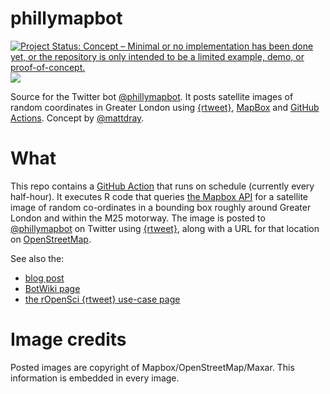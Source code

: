 
# phillymapbot

[![Project Status: Concept – Minimal or no implementation has been done
yet, or the repository is only intended to be a limited example, demo,
or
proof-of-concept.](https://www.repostatus.org/badges/latest/concept.svg)](https://www.repostatus.org/#concept)
[![](https://img.shields.io/badge/Twitter-@phillymapbot-white?style=flat&labelColor=blue&logo=Twitter&logoColor=white)](https://twitter.com/phillymapbot)

Source for the Twitter bot [@phillymapbot](https://www.twitter.com/phillymapbot). It posts satellite images of random coordinates in Greater London using [{rtweet}](https://docs.ropensci.org/rtweet/), [MapBox](https://www.mapbox.com/) and [GitHub Actions](https://docs.github.com/en/actions). Concept by [@mattdray](https://twitter.com/mattdray).

# What

This repo contains a [GitHub Action](https://github.com/features/actions) that runs on schedule (currently every half-hour). It executes R code that queries [the Mapbox API](https://docs.mapbox.com/api/maps/#static-images) for a satellite image of random co-ordinates in a bounding box roughly around Greater London and within the M25 motorway. The image is posted to [@phillymapbot](https://www.twitter.com/phillymapbot) on Twitter using [{rtweet}](https://docs.ropensci.org/rtweet/), along with a URL for that location on [OpenStreetMap](https://www.openstreetmap.org/).

See also the:

* [blog post](https://www.rostrum.blog/2020/09/21/londonmapbot/)
* [BotWiki page](https://botwiki.org/bot/londonmapbot/)
* [the rOpenSci {rtweet} use-case page](https://discuss.ropensci.org/t/a-twitter-bot-with-rtweet-mapbox-and-github-actions/2223)

# Image credits

Posted images are copyright of Mapbox/OpenStreetMap/Maxar. This information is embedded in every image.
